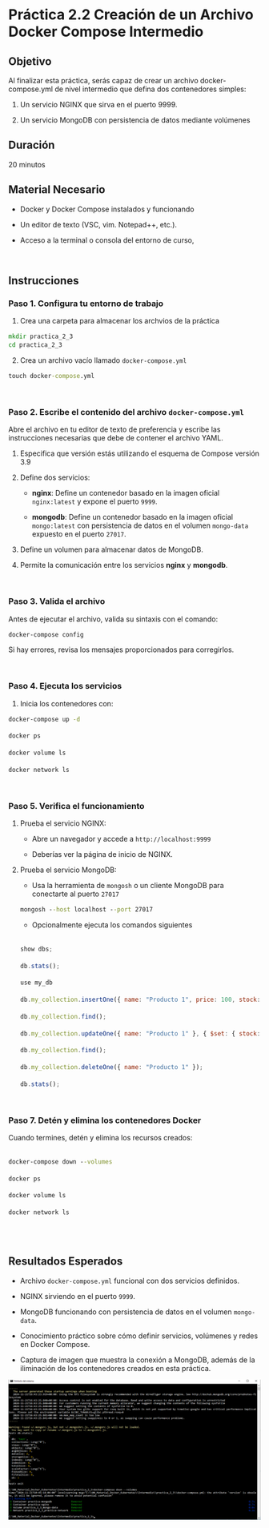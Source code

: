 # Práctica 2.2 Creación de un Archivo Docker Compose Intermedio

## Objetivo

Al finalizar esta práctica, serás capaz de crear un archivo docker-compose.yml de nivel intermedio que defina dos contenedores simples:

1. Un servicio NGINX que sirva en el puerto 9999.

2. Un servicio MongoDB con persistencia de datos mediante volúmenes

## Duración

20 minutos


## Material Necesario

- Docker y Docker Compose instalados y funcionando

- Un editor de texto (VSC, vim. Notepad++, etc.).

- Acceso a la terminal o consola del entorno de curso,


<br/>

## Instrucciones

### Paso 1. Configura tu entorno de trabajo

1. Crea una carpeta para almacenar los archvios de la práctica

```cmd
mkdir practica_2_3
cd practica_2_3
```

2. Crea un archivo vacío llamado `docker-compose.yml`

```cmd
touch docker-compose.yml
```

<br/>

### Paso 2. Escribe el contenido del archivo `docker-compose.yml`

Abre el archivo en tu editor de texto de preferencia y escribe las instrucciones necesarias que debe de contener el archivo YAML.

1. Especifica que versión estás utilizando el esquema de Compose versión 3.9

2. Define dos servicios:

    - **nginx**: Define un contenedor basado en la imagen oficial `nginx:latest` y expone el puerto `9999`.

    - **mongodb**: Define un contenedor basado en la imagen oficial `mongo:latest` con persistencia de datos en el volumen `mongo-data` expuesto en el puerto `27017`.

3. Define un volumen para almacenar datos de MongoDB.

4. Permite la comunicación entre los servicios **nginx** y **mongodb**.

<br/>

### Paso 3. Valida el archivo

Antes de ejecutar el archivo, valida su sintaxis con el comando:

```cmd
docker-compose config
```

Si hay errores, revisa los mensajes proporcionados para corregirlos.

<br/>

### Paso 4. Ejecuta los servicios

1. Inicia los contenedores con:

```cmd
docker-compose up -d

docker ps

docker volume ls

docker network ls

```
<br/>

### Paso 5. Verifica el funcionamiento

1. Prueba el servicio NGINX:

    - Abre un navegador y accede a `http://localhost:9999`

    - Deberías ver la página de inicio de NGINX.

2. Prueba el servicio MongoDB:

    - Usa la herramienta de `mongosh` o un cliente MongoDB para conectarte al puerto `27017`

    ```cmd
    mongosh --host localhost --port 27017
    ```

    - Opcionalmente ejecuta los comandos siguientes

    ```javascript

    show dbs;

    db.stats();

    use my_db

    db.my_collection.insertOne({ name: "Producto 1", price: 100, stock: 50 });

    db.my_collection.find();

    db.my_collection.updateOne({ name: "Producto 1" }, { $set: { stock: 5 } })

    db.my_collection.find();

    db.my_collection.deleteOne({ name: "Producto 1" });

    db.stats();

    ```

<br/>

### Paso 7. Detén y elimina los contenedores Docker

Cuando termines, detén y elimina los recursos creados:

```cmd

docker-compose down --volumes

docker ps

docker volume ls

docker network ls

```
<br/>
<br/>

## Resultados Esperados

- Archivo `docker-compose.yml` funcional con dos servicios definidos.

- NGINX sirviendo en el puerto `9999`.

- MongoDB funcionando con persistencia de datos en el volumen `mongo-data`.

- Conocimiento práctico sobre cómo definir servicios, volúmenes y redes en Docker Compose.

- Captura de imagen que muestra la conexión a MongoDB, además de la iliminación de los contenedores creados en esta práctica.

![mongosh](../images/u2_2_1.png)